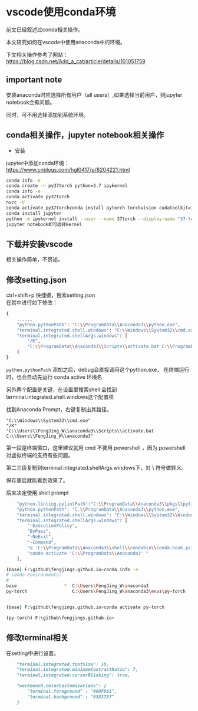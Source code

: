 # vscode使用conda环境

前文已经叙述过conda相关操作。  
 
本文研究如何在vscode中使用anaconda中的环境。  

下文相关操作参考了网站：  
<https://blog.csdn.net/Add_a_cat/article/details/101051759>

## important note

安装anaconda时应选择所有用户（all users）,如果选择当前用户，则jupyter notebook会有问题。

同时，可不用选择添加到系统环境。

## conda相关操作，jupyter notebook相关操作

+ 安装  

jupyter中添加conda环境： https://www.cnblogs.com/hgl0417/p/8204221.html
```sh
conda info -e
conda create -n py37torch python=3.7 ipykernel
conda info -e
conda activate py37torch
nvcc -V
conda activate py37torchconda install pytorch torchvision cudatoolkit=10.1 -c pytorch
conda install jupyter
python -m ipykernel install --user --name 37torch --display-name "37-torch"
jupyter notebook即可选择kernel
```


## 下载并安装vscode

相关操作简单，不赘述。

## 修改setting.json

ctrl+shift+p 快捷键，搜索setting.json  
在其中进行如下修改：
```sh
{
    ......
    "python.pythonPath": "C:\\ProgramData\\Anaconda3\\python.exe",
    "terminal.integrated.shell.windows": "C:\\Windows\\System32\\cmd.exe",
    "terminal.integrated.shellArgs.windows": [
        "/K",
        "C:\\ProgramData\\Anaconda3\\Scripts\\activate.bat C:\\ProgramData\\Anaconda3"
    ]
}
```
`python.pythonPath` 添加之后，debug会直接调用这个python.exe，
在终端运行时，也会自动先运行 conda active 环境名

另外两个配置是关键，在设置里搜索shell 会找到terminal.integrated.shell.windows这个配置项

找到Anaconda Prompt，右键复制出其路径。 

`"C:\\Windows\\System32\\cmd.exe"`  
`"/K"`  
`"C:\\Users\\FengJing_W\\anaconda3\\Scripts\\activate.bat C:\\Users\\FengJing_W\\anaconda3"`  


第一段是终端窗口，这里建议就用 cmd 不要用 powershell ，因为 powershell 对虚拟终端的支持有些问题。

第二三段复制到terminal.integrated.shellArgs.windows下，对 \ 符号做转义。

保存重启就能看到效果了。

后来决定使用 shell prompt

```sh
    "python.linting.pylintPath":"C:\\ProgramData\\Anaconda3\\pkgs\\pylint-2.5.3-py38_0\\Scripts\\pylint",
    "python.pythonPath": "C:\\ProgramData\\Anaconda3\\python.exe",
    "terminal.integrated.shell.windows": "C:\\Windows\\System32\\WindowsPowerShell\\v1.0\\powershell.exe",
    "terminal.integrated.shellArgs.windows": [
        "-ExecutionPolicy",
        "ByPass",
        "-NoExit",
        "-Command",
        "& 'C:\\ProgramData\\Anaconda3\\shell\\condabin\\conda-hook.ps1';",
        "conda activate 'C:\\ProgramData\\Anaconda3' "
    ],
```

```sh
(base) F:\github\fengjings.github.io>conda info -e
# conda environments:
#
base                  *  C:\Users\FengJing_W\anaconda3
py-torch                 C:\Users\FengJing_W\anaconda3\envs\py-torch


(base) F:\github\fengjings.github.io>conda activate py-torch

(py-torch) F:\github\fengjings.github.io>   
```
## 修改terminal相关

在setting中进行设置。
```md
    "terminal.integrated.fontSize": 18,
    "terminal.integrated.minimumContrastRatio": 7,
    "terminal.integrated.cursorBlinking": true,

    "workbench.colorCustomizations": {       
        "terminal.foreground" : "#00FD61",
        "terminal.background" : "#383737"   
    }
```
